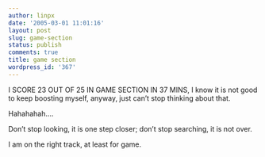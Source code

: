 ```yaml
---
author: linpx
date: '2005-03-01 11:01:16'
layout: post
slug: game-section
status: publish
comments: true
title: game section
wordpress_id: '367'
---
```


I SCORE 23 OUT OF 25 IN GAME SECTION IN 37 MINS, I know it is not good to keep
boosting myself, anyway, just can’t stop thinking about that.

Hahahahah….

Don’t stop looking, it is one step closer; don’t stop searching, it is not
over.

I am on the right track, at least for game.

